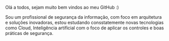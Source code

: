 Olá a todos, sejam muito bem vindos ao meu GitHub :) 

Sou um profissional de segurança da informação, com foco em arquitetura e soluções inovadoras, estou estudando consstatemente novas tecnologias como Cloud, Inteligência artificial
com o foco de aplicar os controles e boas práticas de segurança.
